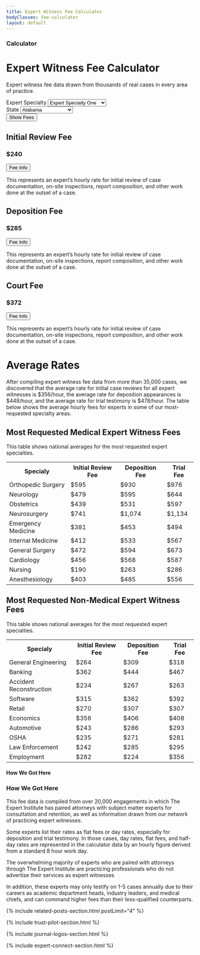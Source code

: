 ```yaml
---
title: Expert Witness Fee Calculator
bodyClasses: fee-calculator
layout: default
---
```


<div class="page-header centered">
    <div class="site-wrapper">
        <div class="header-text">
            <h3 class="subtitle">Calculator</h3>
            <h1 class="title">Expert Witness Fee Calculator</h1>
            <p>Expert witness fee data drawn from thousands of real cases in every area of practice.</p>
        </div>
    </div>
</div>

<div class="section padded-bottom filters-section">
    <div class="site-wrapper">
        <div class="small-wrapper">
            <form action="#" id="filters" class="-outlined">
                <div class="filters">
                    <div class="filter col-md-1-2">                
                        <div class="select-wrap">
                            <label for="expertSpecialty">Expert Specialty</label>
                            <select name="expertSpecialty" id="expertSpecialty">
                                <option value="expertSpecialtyOne">Expert Specialty One</option>
                                <option value="expertSpecialtyTwo">Expert Specialty Two</option>
                                <option value="expertSpecialtyThree">Expert Specialty Three</option>
                            </select>
                        </div>
                    </div>
                    <div class="filter col-md-1-2">                
                        <div class="select-wrap">
                            <label for="addressState">State</label>
                            <select id="addressState" name="addressState" required>
                                <option value="AL">Alabama</option>
                                    <option value="AK">Alaska</option>
                                    <option value="AZ">Arizona</option>
                                    <option value="AR">Arkansas</option>
                                    <option value="CA">California</option>
                                    <option value="CO">Colorado</option>
                                    <option value="CT">Connecticut</option>
                                    <option value="DE">Delaware</option>
                                    <option value="DC">District Of Columbia</option>
                                    <option value="FL">Florida</option>
                                    <option value="GA">Georgia</option>
                                    <option value="HI">Hawaii</option>
                                    <option value="ID">Idaho</option>
                                    <option value="IL">Illinois</option>
                                    <option value="IN">Indiana</option>
                                    <option value="IA">Iowa</option>
                                    <option value="KS">Kansas</option>
                                    <option value="KY">Kentucky</option>
                                    <option value="LA">Louisiana</option>
                                    <option value="ME">Maine</option>
                                    <option value="MD">Maryland</option>
                                    <option value="MA">Massachusetts</option>
                                    <option value="MI">Michigan</option>
                                    <option value="MN">Minnesota</option>
                                    <option value="MS">Mississippi</option>
                                    <option value="MO">Missouri</option>
                                    <option value="MT">Montana</option>
                                    <option value="NE">Nebraska</option>
                                    <option value="NV">Nevada</option>
                                    <option value="NH">New Hampshire</option>
                                    <option value="NJ">New Jersey</option>
                                    <option value="NM">New Mexico</option>
                                    <option value="NY">New York</option>
                                    <option value="NC">North Carolina</option>
                                    <option value="ND">North Dakota</option>
                                    <option value="OH">Ohio</option>
                                    <option value="OK">Oklahoma</option>
                                    <option value="OR">Oregon</option>
                                    <option value="PA">Pennsylvania</option>
                                    <option value="RI">Rhode Island</option>
                                    <option value="SC">South Carolina</option>
                                    <option value="SD">South Dakota</option>
                                    <option value="TN">Tennessee</option>
                                    <option value="TX">Texas</option>
                                    <option value="UT">Utah</option>
                                    <option value="VT">Vermont</option>
                                    <option value="VA">Virginia</option>
                                    <option value="WA">Washington</option>
                                    <option value="WV">West Virginia</option>
                                    <option value="WI">Wisconsin</option>
                                    <option value="WY">Wyoming</option>
                            </select>
                        </div>
                    </div>
                </div>
                <div class="align-center"><button type="submit" class="submit button">Show Fees</button></div>
            </form>
        </div>
    </div>
</div>

<div class="section fee-calculator-section padded-lg">
    <div class="site-wrapper">
        <div class="grid spaced">
            <div class="fee col-md-1-2 col-nav-1-3">
                <div class="-inner">                
                    <h2 class="fee-title">Initial Review Fee</h2>
                    <h3 class="fee-price">$240</h3>
                    <div class="accordion">
                        <button class="accordion-toggle">Fee Info</button>
                        <p class="accordion-content">This represents an expert’s hourly rate for initial review of case documentation, on-site inspections, report composition, and other work done at the outset of a case.</p>
                    </div>
                </div>
            </div>
            <div class="fee col-md-1-2 col-nav-1-3">
                <div class="-inner">                
                    <h2 class="fee-title">Deposition Fee</h2>
                    <h3 class="fee-price">$285</h3>
                    <div class="accordion">
                        <button class="accordion-toggle">Fee Info</button>
                        <p class="accordion-content">This represents an expert’s hourly rate for initial review of case documentation, on-site inspections, report composition, and other work done at the outset of a case.</p>
                    </div>
                </div>
            </div>
            <div class="fee col-md-1-2 col-nav-1-3">
                <div class="-inner">                
                    <h2 class="fee-title">Court Fee</h2>
                    <h3 class="fee-price">$372</h3>
                    <div class="accordion">
                        <button class="accordion-toggle">Fee Info</button>
                        <p class="accordion-content">This represents an expert’s hourly rate for initial review of case documentation, on-site inspections, report composition, and other work done at the outset of a case.</p>
                    </div>
                </div>
            </div>
        </div>
    </div>
</div>

<div class="showcase-section -top section parallax-image-container -gray-light">
    <div class="section-background parallax-image" style="background-image:url('/dist/images/fee-calculator-showcase1.jpg');"></div>
    <div class="-inner grid">
        <div class="section-content">        
            <h1 class="section-title animate-in">Average Rates</h1>
            <p class="animate-in">After compiling expert witness fee data from more than 35,000 cases, we discovered that the average rate for initial case reviews for all expert witnesses is $356/hour, the average rate for deposition appearances is $448/hour, and the average rate for trial testimony is $478/hour. The table below shows the average hourly fees for experts in some of our most-requested specialty areas.</p>
        </div>
    </div>
</div>

<div class="section most-requested-fees-section padded-top-lg">
    <div class="site-wrapper">
        <div class="most-requested-fees-carousel">
            <div class="carousel-item">
                <div class="slide-text">                
                    <h2>Most Requested Medical Expert Witness Fees</h2>
                    <p>This table shows national averages for the most requested expert specialties.</p>
                </div>   
                <table>
                    <tr>
                        <th>Specialy</th>
                        <th>Initial Review Fee</th>
                        <th>Deposition Fee</th>
                        <th>Trial Fee</th>
                    </tr>
                    <tr>
                        <td>Orthopedic Surgery</td>
                        <td>$595</td>
                        <td>$930</td>
                        <td>$976</td>
                    </tr>
                    <tr>
                        <td>Neurology</td>
                        <td>$479</td>
                        <td>$595</td>
                        <td>$644</td>
                    </tr>
                    <tr>
                        <td>Obstetrics</td>
                        <td>$439</td>
                        <td>$531</td>
                        <td>$597</td>
                    </tr>
                    <tr>
                        <td>Neurosurgery</td>
                        <td>$741</td>
                        <td>$1,074</td>
                        <td>$1,134</td>
                    </tr>
                    <tr>
                        <td>Emergency Medicine</td>
                        <td>$381</td>
                        <td>$453</td>
                        <td>$494</td>
                    </tr>
                    <tr>
                        <td>Internal Medicine</td>
                        <td>$412</td>
                        <td>$533</td>
                        <td>$567</td>
                    </tr>
                    <tr>
                        <td>General Surgery</td>
                        <td>$472</td>
                        <td>$594</td>
                        <td>$673</td>
                    </tr>
                    <tr>
                        <td>Cardiology</td>
                        <td>$456</td>
                        <td>$568</td>
                        <td>$587</td>
                    </tr>
                    <tr>
                        <td>Nursing</td>
                        <td>$190</td>
                        <td>$263</td>
                        <td>$286</td>
                    </tr>
                    <tr>
                        <td>Anesthesiology</td>
                        <td>$403</td>
                        <td>$485</td>
                        <td>$556</td>
                    </tr>
                </table>
            </div>
            <div class="carousel-item">
                <div class="slide-text">                
                    <h2>Most Requested Non-Medical Expert Witness Fees</h2>
                    <p>This table shows national averages for the most requested expert specialties.</p>
                </div>       
                <table>
                    <tr>
                        <th>Specialy</th>
                        <th>Initial Review Fee</th>
                        <th>Deposition Fee</th>
                        <th>Trial Fee</th>
                    </tr>
                    <tr>
                        <td>General Engineering</td>
                        <td>$264</td>
                        <td>$309</td>
                        <td>$318</td>
                    </tr>
                    <tr>
                        <td>Banking</td>
                        <td>$362</td>
                        <td>$444</td>
                        <td>$467</td>
                    </tr>
                    <tr>
                        <td>Accident Reconstruction</td>
                        <td>$234</td>
                        <td>$267</td>
                        <td>$263</td>
                    </tr>
                    <tr>
                        <td>Software</td>
                        <td>$315</td>
                        <td>$362</td>
                        <td>$392</td>
                    </tr>
                    <tr>
                        <td>Retail</td>
                        <td>$270</td>
                        <td>$307</td>
                        <td>$307</td>
                    </tr>
                    <tr>
                        <td>Economics</td>
                        <td>$356</td>
                        <td>$406</td>
                        <td>$408</td>
                    </tr>
                    <tr>
                        <td>Automotive</td>
                        <td>$243</td>
                        <td>$286</td>
                        <td>$293</td>
                    </tr>
                    <tr>
                        <td>OSHA</td>
                        <td>$235</td>
                        <td>$271</td>
                        <td>$281</td>
                    </tr>
                    <tr>
                        <td>Law Enforcement</td>
                        <td>$242</td>
                        <td>$285</td>
                        <td>$295</td>
                    </tr>
                    <tr>
                        <td>Employment</td>
                        <td>$282</td>
                        <td>$224</td>
                        <td>$356</td>
                    </tr>
                </table>
            </div>
        </div>
    </div>
</div>

<div class="section padded-top-lg centered-text-section">
    <div class="site-wrapper">
        <h4 class="section-label">How We Got Here</h4>
        <div class="section-content">
            <h3 class="section-title animate-in">How We Got Here</h3>
            <div class="section-text">
                <p class="animate-in">This fee data is compiled from over 20,000 engagements in which The Expert Institute has paired attorneys with subject matter experts for consultation and retention, as well as information drawn from our network of practicing expert witnesses.</p>
                <p class="animate-in">Some experts list their rates as flat fees or day rates, especially for deposition and trial testimony. In those cases, day rates, flat fees, and half-day rates are represented in the calculator data by an hourly figure derived from a standard 8 hour work day.</p>
                <p class="pullquote animate-in">The overwhelming majority of experts who are paired with attorneys through The Expert Institute are practicing professionals who do not advertise their services as expert witnesses</p>
                <p class="animate-in">In addition, these experts may only testify on 1-5 cases annually due to their careers as academic department heads, industry leaders, and medical chiefs, and can command higher fees than their less-qualified counterparts.</p>
            </div>
        </div>
    </div>
</div>

{% include related-posts-section.html postLimit="4" %}

{% include trust-pilot-section.html %}

{% include journal-logos-section.html %}

{% include expert-connect-section.html %}